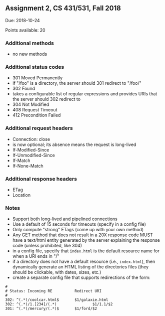 ## Assignment 2, CS 431/531, Fall 2018

Due: 2018-10-24

Points available: 20

### Additional methods 

* no new methods

### Additional status codes 

* 301 Moved Permanently
 * if "/foo" is a directory, the server should 301 redirect to "/foo/"
* 302 Found
 * takes a configurable list of regular expressions and provides URIs that the server should 302 redirect to 
* 304 Not Modified
* 408 Request Timeout
* 412 Precondition Failed


### Additional request headers 

* Connection: close
 * is now optional; its absence means the request is long-lived
* If-Modified-Since
* If-Unmodified-Since
* If-Match
* If-None-Match


### Additional response headers

* ETag
* Location

### Notes

* Support both long-lived and pipelined connections
* Use a default of 15 seconds for timeouts (specify in a config file)
* Only compute "strong" ETags (come up with your own method)
* Any GET method that does not result in a 20X response code MUST have a text/html entity generated by the server explaining the response code (unless prohibited, like 304)
* in a config file, specify that `index.html` is the default resource name for when a URI ends in "/"
* if a directory does not have a default resource (i.e., `index.html`), then dynamically generate an HTML listing of the directories files (they should be clickable, with dates, sizes, etc.)
* create a separate config file that supports redirections of the form:

`#`   
`# Status: Incoming RE          Redirect URI`   
`#`   
`302: ^(.*)/coolcar.html$       $1/galaxie.html`   
`302: ^(.*)/1.[234]/(.*)                $1/1.1/$2`  
`301: ^(.*)/mercury/(.*)$       $1/ford/$2`   



